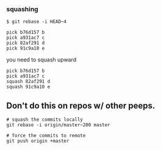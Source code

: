 ### squashing
```shell
$ git rebase -i HEAD~4
```

```shell
pick b76d157 b
pick a931ac7 c
pick 82af291 d
pick 91c9a10 e
```
you need to squash upward

```shell
pick b76d157 b
pick a931ac7 c
squash 82af291 d
squash 91c9a10 e
```



## Don't do this on repos w/ other peeps. 

```shell
# squash the commits locally
git rebase -i origin/master~200 master

# force the commits to remote
git push origin +master
```
